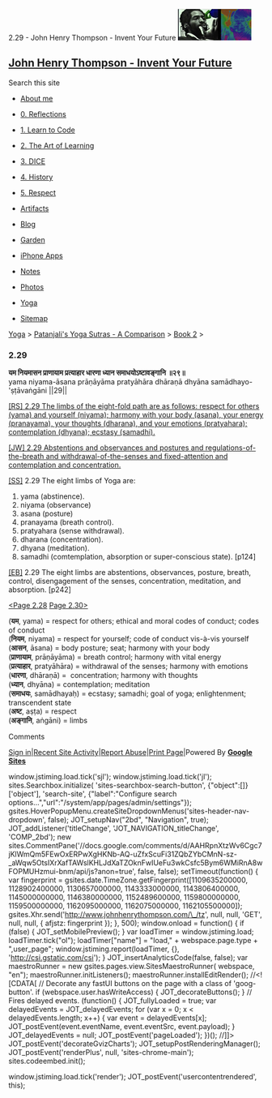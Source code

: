 2.29 - John Henry Thompson - Invent Your Future [![John Henry Thompson - Invent Your Future](../../../_/rsrc/1329567069254/config/customLogo.gif-revision=6.png)](../../../index.html)

[John Henry Thompson - Invent Your Future](../../../index.html)
---------------------------------------------------------------

Search this site

*   [About me](../../../home.html)
    
*   [0\. Reflections](../../../0-refections-on-learning.html)
    
*   [1\. Learn to Code](../../../learning-to-program.html)
    
*   [2\. The Art of Learning](../../../the-art-of-learning.html)
    
*   [3\. DICE](../../../3-dice.html)
    
*   [4\. History](../../../4-history.html)
    
*   [5\. Respect](../../../heros.html)
    
*   [Artifacts](../../../artifacts.html)
    
*   [Blog](../../../z-blog-1.html)
    
*   [Garden](../../../4-garden.html)
    
*   [iPhone Apps](../../../iphone-apps.html)
    
*   [Notes](../../../notes.html)
    
*   [Photos](../../../family.html)
    
*   [Yoga](../../../yoga.html)
    
*   [Sitemap](../../../system/app/pages/sitemap/hierarchy.html)
    

[Yoga](../../../yoga.html)‎ > ‎[Patanjali's Yoga Sutras - A Comparison](../../patanjani.html)‎ > ‎[Book 2](../book-2.html)‎ > ‎

### 2.29

**यम नियमासन प्राणायाम प्रत्याहार धारणा ध्यान समाधयोऽष्टावङ्गानि ॥२९॥**  
yama niyama-āsana prāṇāyāma pratyāhāra dhāraṇā dhyāna samādhayo-'ṣṭāvaṅgāni ||29||  
  
  
[\[RS\] 2.29 The limbs of the eight-fold path are as follows: respect for others (yama) and yourself (niyama); harmony with your body (asana), your energy (pranayama), your thoughts (dharana), and your emotions (pratyahara); contemplation (dhyana); ecstasy (samadhi).](http://www.ashtangayoga.info/philosophy/yoga-sutra-patanjali/chapter-2/item/yama-niyama-asana-pranayama-pratyahara-dharana/)  
  
[\[JW\] 2.29 Abstentions and observances and postures and regulations-of-the-breath and withdrawal-of-the-senses and fixed-attention and contemplation and concentration.](http://books.google.com/books?id=YzFImjtOxUwC&pg=PA177&ci=60%2C812%2C831%2C109&source=bookclip)  
  
[\[SS\]](http://www.amazon.com/Yoga-Sutras-Patanjali-Commentary-Satchidananda/dp/0932040381) 2.29 The eight limbs of Yoga are:  

1) yama (abstinence).  
2) niyama (observance)  
3) asana (posture)  
4) pranayama (breath control).  
5) pratyahara (sense withdrawal).  
6) dharana (concentration).  
7) dhyana (meditation).  
8) samadhi (comtemplation, absorption or super-conscious state). \[p124\]  

  
[\[EB\]](http://www.amazon.com/Yoga-Sutras-Patanjali-Translation-Commentary/dp/0865477361/ref=sr_1_1?ie=UTF8&s=books&qid=1250508322&sr=1-1) 2.29 The eight limbs are abstentions, observances, posture, breath, control, disengagement of the senses, concentration, meditation, and absorption. \[p242\]  
  
[<Page 2.28](228.html)  [Page 2.30>](230.html)  
  
  

(**यम**, yama) = respect for others; ethical and moral codes of conduct; codes of conduct  
(**नियम**, niyama) = respect for yourself; code of conduct vis-à-vis yourself  
(**आसन**, āsana) = body posture; seat; harmony with your body  
(**प्राणायाम**, prāṇāyāma) = breath control; harmony with vital energy  
(**प्रत्याहार**, pratyāhāra) = withdrawal of the senses; harmony with emotions  
(**धारणा**, dhāraṇā) =  concentration; harmony with thoughts  
(**ध्यान**, dhyāna) = contemplation; meditation  
(**समाधयः**, samādhayaḥ) = ecstasy; samadhi; goal of yoga; enlightenment; transcendent state  
(**अष्ट**, aṣṭa) = respect  
(**अङ्गानि**, aṅgāni) = limbs

Comments

[Sign in](https://accounts.google.com/ServiceLogin?continue=http://sites.google.com/a/johnhenrythompson.com/jht/yoga/patanjani/book-2/229&service=jotspot)|[Recent Site Activity](../../../system/app/pages/recentChanges.html)|[Report Abuse](http://sites.google.com/a/johnhenrythompson.com/jht/system/app/pages/reportAbuse)|[Print Page](javascript:;)|Powered By **[Google Sites](http://sites.google.com/site)**

window.jstiming.load.tick('sjl'); window.jstiming.load.tick('jl'); sites.Searchbox.initialize( 'sites-searchbox-search-button', {"object":\[\]}\['object'\], 'search-site', {"label":"Configure search options...","url":"/system/app/pages/admin/settings"}); gsites.HoverPopupMenu.createSiteDropdownMenus('sites-header-nav-dropdown', false); JOT\_setupNav("2bd", "Navigation", true); JOT\_addListener('titleChange', 'JOT\_NAVIGATION\_titleChange', 'COMP\_2bd'); new sites.CommentPane('//docs.google.com/comments/d/AAHRpnXtzWv6Cgc7jKlWmQm5FEwOxERPwXgHKNb-AQ-uZfxScuFi31ZQbZYbCMnN-sz-\_aWqw5OtsIXrXafTAWslKHLJdXaTZOknFwIUeFu3wkCsfc5Bym6WMiRnA8wFOPMUHzmui-bnm/api/js?anon=true', false, false); setTimeout(function() { var fingerprint = gsites.date.TimeZone.getFingerprint(\[1109635200000, 1128902400000, 1130657000000, 1143333000000, 1143806400000, 1145000000000, 1146380000000, 1152489600000, 1159800000000, 1159500000000, 1162095000000, 1162075000000, 1162105500000\]); gsites.Xhr.send('http://www.johnhenrythompson.com/\_/tz', null, null, 'GET', null, null, { afjstz: fingerprint }); }, 500); window.onload = function() { if (false) { JOT\_setMobilePreview(); } var loadTimer = window.jstiming.load; loadTimer.tick("ol"); loadTimer\["name"\] = "load," + webspace.page.type + ",user\_page"; window.jstiming.report(loadTimer, {}, 'http://csi.gstatic.com/csi'); } JOT\_insertAnalyticsCode(false, false); var maestroRunner = new gsites.pages.view.SitesMaestroRunner( webspace, "en"); maestroRunner.initListeners(); maestroRunner.installEditRender(); //<!\[CDATA\[ // Decorate any fastUI buttons on the page with a class of 'goog-button'. if (webspace.user.hasWriteAccess) { JOT\_decorateButtons(); } // Fires delayed events. (function() { JOT\_fullyLoaded = true; var delayedEvents = JOT\_delayedEvents; for (var x = 0; x < delayedEvents.length; x++) { var event = delayedEvents\[x\]; JOT\_postEvent(event.eventName, event.eventSrc, event.payload); } JOT\_delayedEvents = null; JOT\_postEvent('pageLoaded'); })(); //\]\]> JOT\_postEvent('decorateGvizCharts'); JOT\_setupPostRenderingManager(); JOT\_postEvent('renderPlus', null, 'sites-chrome-main'); sites.codeembed.init();

window.jstiming.load.tick('render'); JOT\_postEvent('usercontentrendered', this);